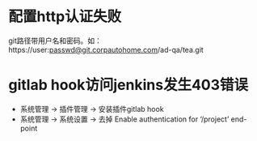 # 配置http认证失败
git路径带用户名和密码。如：https://user:passwd@git.corpautohome.com/ad-qa/tea.git

# gitlab hook访问jenkins发生403错误
- 系统管理 -> 插件管理 -> 安装插件gitlab hook 
- 系统管理 -> 系统设置 -> 去掉 Enable authentication for ‘/project’ end-point

